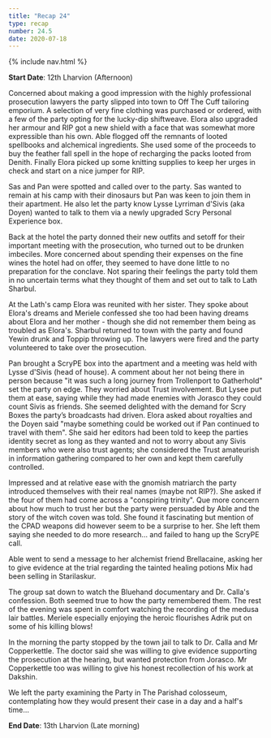 ```yaml
---
title: "Recap 24"
type: recap
number: 24.5
date: 2020-07-18
---
```


{% include nav.html %}

**Start Date**: 12th Lharvion (Afternoon)

Concerned about making a good impression with the highly professional prosecution lawyers the party slipped into town to Off The Cuff tailoring emporium. A selection of very fine clothing was purchased or ordered, with a few of the party opting for the lucky-dip shiftweave. Elora also upgraded her armour and RIP got a new shield with a face that was somewhat more expressible than his own. Able flogged off the remnants of looted spellbooks and alchemical ingredients. She used some of the proceeds to buy the feather fall spell in the hope of recharging the packs looted from Denith. Finally Elora picked up some knitting supplies to keep her urges in check and start on a nice jumper for RIP.

Sas and Pan were spotted and called over to the party. Sas wanted to remain at his camp with their dinosaurs but Pan was keen to join them in their apartment. He also let the party know Lysse Lyrriman d'Sivis (aka Doyen) wanted to talk to them via a newly upgraded Scry Personal Experience box.

Back at the hotel the party donned their new outfits and setoff for their important meeting with the prosecution, who turned out to be drunken imbeciles. More concerned about spending their expenses on the fine wines the hotel had on offer, they seemed to have done little to no preparation for the conclave. Not sparing their feelings the party told them in no uncertain terms what they thought of them and set out to talk to Lath Sharbul.

At the Lath's camp Elora was reunited with her sister. They spoke about Elora's dreams and Meriele confessed she too had been having dreams about Elora and her mother - though she did not remember them being as troubled as Elora's. Sharbul returned to town with the party and found Yewin drunk and Toppip throwing up. The lawyers were fired and the party volunteered to take over the prosecution. 

Pan brought a ScryPE box into the apartment and a meeting was held with Lysse d'Sivis (head of house). A comment about her not being there in person because "it was such a long journey from Trollenport to Gatherhold" set the party on edge. They worried about Trust involvement. But Lysee put them at ease, saying while they had made enemies with Jorasco they could count Sivis as friends. She seemed delighted with the demand for Scry Boxes the party’s broadcasts had driven. Elora asked about royalties and the Doyen said "maybe something could be worked out if Pan continued to travel with them". She said her editors had been told to keep the parties identity secret as long as they wanted and not to worry about any Sivis members who were also trust agents; she considered the Trust amateurish in information gathering compared to her own and kept them carefully controlled. 

Impressed and at relative ease with the gnomish matriarch the party introduced themselves with their real names (maybe not RIP?). She asked if the four of them had come across a "conspiring trinity". Que more concern about how much to trust her but the party were persuaded by Able and the story of the witch coven was told. She found it fascinating but mention of the CPAD weapons did however seem to be a surprise to her. She left them saying she needed to do more research… and failed to hang up the ScryPE call.

Able went to send a message to her alchemist friend Brellacaine, asking her to give evidence at the trial regarding the tainted healing potions Mix had been selling in Starilaskur.

The group sat down to watch the Bluehand documentary and Dr. Calla's confession. Both seemed true to how the party remembered them. The rest of the evening was spent in comfort watching the recording of the medusa lair battles. Meriele especially enjoying the heroic flourishes Adrik put on some of his killing blows!

In the morning the party stopped by the town jail to talk to Dr. Calla and Mr Copperkettle. The doctor said she was willing to give evidence supporting the prosecution at the hearing, but wanted protection from Jorasco. Mr Copperkettle too was willing to give his honest recollection of his work at Dakshin.

We left the party examining the Party in The Parishad colosseum, contemplating how they would present their case in a day and a half's time…

**End Date**: 13th Lharvion (Late morning)
